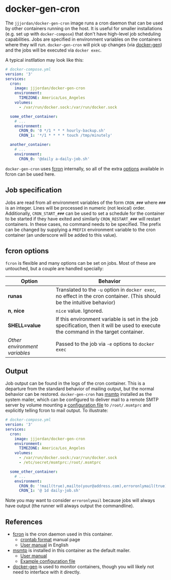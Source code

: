 # docker-gen-cron
The `jjjordan/docker-gen-cron` image runs a cron daemon that can be used by other containers running on the host. It is useful for smaller installations (e.g. set up with `docker-compose`) that don't have high-level job scheduling capabilities. Jobs are specified in environment variables on the containers where they will run. `docker-gen-cron` will pick up changes (via [docker-gen](https://github.com/jwilder/docker-gen)) and the jobs will be executed via `docker exec`.

A typical instllation may look like this:

```yaml
# docker-compose.yml
version: '3'
services:
  cron:
    image: jjjordan/docker-gen-cron
    environment:
      TIMEZONE: America/Los_Angeles
    volumes:
      - /var/run/docker.sock:/var/run/docker.sock

  some_other_container:
    # ...
    environment:
      CRON_0: '0 */1 * * * hourly-backup.sh'
      CRON_1: '*/1 * * * * touch /tmp/minutely'

  another_container:
    # ...
    environment:
      CRON_0: '@daily a-daily-job.sh'
```

`docker-gen-cron` uses [fcron](http://fcron.free.fr/) internally, so all of the extra [options](http://fcron.free.fr/doc/en/fcrontab.5.html) available in fcron can be used here.

## Job specification
Jobs are read from all environment variables of the form `CRON_###` where `###` is an integer.  Lines will be processed in numeric (not lexical) order.  Additionally, `CRON_START_###` can be used to set a schedule for the container to be started if they have exited and similarly `CRON_RESTART_###` will restart containers.  In these cases, no command needs to be specified.  The prefix can be changed by supplying a `PREFIX` environment variable to the cron container (an underscore will be added to this value).

## fcron options
`fcron` is flexible and many options can be set on jobs. Most of these are untouched, but a couple are handled specially:

| Option | Behavior |
| ------ | ------------- |
| **runas** | Translated to the `-u` option in `docker exec`, no effect in the cron container. (This should be the intuitive behavior) |
| **n**, **nice** | `nice` value. Ignored. |
| **SHELL=value** | If this environment variable is set in the job specification, then it will be used to execute the command in the target container. |
| *Other environment variables* | Passed to the job via `-e` options to `docker exec` |

## Output
Job output can be found in the logs of the cron container.  This is a departure from the standard behavior of mailing output, but the normal behavior can be restored. `docker-gen-cron` has [msmtp](https://marlam.de/msmtp/) installed as the system mailer, which can be configured to deliver mail to a remote SMTP server by volume mounting a [configuration file](https://marlam.de/msmtp/msmtprc.txt) to `/root/.msmtprc` and explicitly telling fcron to mail output.  To illustrate:

```yaml
# docker-compose.yml
version: '3'
services:
  cron:
    image: jjjordan/docker-gen-cron
    environment:
      TIMEZONE: America/Los_Angeles
    volumes:
      - /var/run/docker.sock:/var/run/docker.sock
      - /etc/secret/msmtprc:/root/.msmtprc

  some_other_container:
    # ...
    environment:
      CRON_0: '!mail(true),mailto(your@address.com),erroronlymail(true)'
      CRON_1: '@ 1d daily-job.sh'
```

Note you may want to consider `erroronlymail` because jobs will always have output (the runner will always output the commandline).

## References
* [fcron](http://fcron.free.fr/) is the cron daemon used in this container.
  * [crontab format](http://fcron.free.fr/doc/en/fcrontab.5.html) manual page
  * [User manual](http://fcron.free.fr/doc/en/index.html) in English
* [msmtp](https://marlam.de/msmtp/) is installed in this container as the default mailer.
  * [User manual](https://marlam.de/msmtp/msmtp.html)
  * [Example configuration file](https://marlam.de/msmtp/msmtp.html#Examples)
* [docker-gen](https://github.com/jwilder/docker-gen) is used to monitor containers, though you will likely not need to interface with it directly.